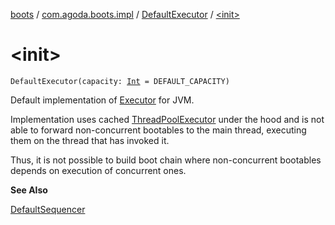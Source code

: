 [boots](../../index.md) / [com.agoda.boots.impl](../index.md) / [DefaultExecutor](index.md) / [&lt;init&gt;](./-init-.md)

# &lt;init&gt;

`DefaultExecutor(capacity: `[`Int`](https://kotlinlang.org/api/latest/jvm/stdlib/kotlin/-int/index.html)` = DEFAULT_CAPACITY)`

Default implementation of [Executor](../../com.agoda.boots/-executor/index.md) for JVM.

Implementation uses cached [ThreadPoolExecutor](https://docs.oracle.com/javase/6/docs/api/java/util/concurrent/ThreadPoolExecutor.html) under the hood and is not able
to forward non-concurrent bootables to the main thread, executing them on the thread
that has invoked it.

Thus, it is not possible to build boot chain where non-concurrent bootables depends on
execution of concurrent ones.

**See Also**

[DefaultSequencer](../-default-sequencer/index.md)

